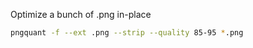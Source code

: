 
Optimize a bunch of .png in-place

```bash
pngquant -f --ext .png --strip --quality 85-95 *.png
```
